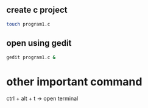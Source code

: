 ## create c project
```bash
touch program1.c
```

## open using gedit
```bash
gedit program1.c &
```




# other important command
ctrl + alt + t -> open terminal